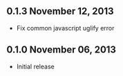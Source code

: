 ## 0.1.3 November 12, 2013
* Fix common javascript uglify error

## 0.1.0 November 06, 2013
* Initial release
